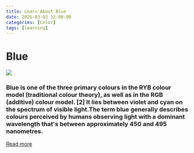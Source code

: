 ```yaml
---
title: Learn About Blue
date: 2025-03-03 12:00:00
categories: [Color]
tags: [learning]
---
```


# Blue
![](https://cdn.shopify.com/s/files/1/1038/1798/files/Navy-Blue-Color-Palette-with-Hex-Codes.png?v=1688970887)

### Blue is one of the three primary colours in the RYB colour model (traditional colour theory), as well as in the RGB (additive) colour model. [2] It lies between violet and cyan on the spectrum of visible light.The term blue generally describes colours perceived by humans observing light with a dominant wavelength that's between approximately 450 and 495 nanometres.
[Read more](https://en.wikipedia.org/wiki/Blue)
    